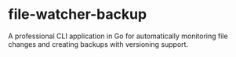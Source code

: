 # file-watcher-backup
A professional CLI application in Go for automatically monitoring file changes and creating backups with versioning support.
